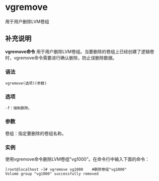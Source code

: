 #  vgremove

用于用户删除LVM卷组

##  补充说明

**vgremove命令** 用于用户删除LVM卷组。当要删除的卷组上已经创建了逻辑卷时，vgremove命令需要进行确认删除，防止误删除数据。

###  语法

    
    
    vgremove(选项)(参数)
    

###  选项

    
    
    -f：强制删除。
    

###  参数

卷组：指定要删除的卷组名称。

###  实例

使用vgremove命令删除LVM卷组"vg1000"。在命令行中输入下面的命令：

    
    
    [root@localhost ~]# vgremove vg1000    #删除卷组"vg1000"
    Volume group "vg1000" successfully removed
    

